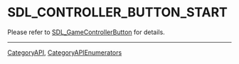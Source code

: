 # SDL_CONTROLLER_BUTTON_START

Please refer to [SDL_GameControllerButton](SDL_GameControllerButton) for details.

----
[CategoryAPI](CategoryAPI), [CategoryAPIEnumerators](CategoryAPIEnumerators)

